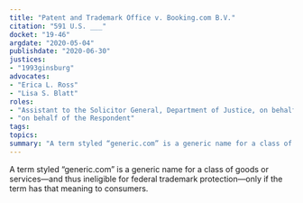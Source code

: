 ```yaml
---
title: "Patent and Trademark Office v. Booking.com B.V."
citation: "591 U.S. ___"
docket: "19-46"
argdate: "2020-05-04"
publishdate: "2020-06-30"
justices:
- "1993ginsburg"
advocates:
- "Erica L. Ross"
- "Lisa S. Blatt"
roles:
- "Assistant to the Solicitor General, Department of Justice, on behalf of the Petitioners"
- "on behalf of the Respondent"
tags:
topics:
summary: "A term styled “generic.com” is a generic name for a class of goods or services—and thus ineligible for federal trademark protection—only if the term has that meaning to consumers."
---
```

A term styled “generic.com” is a generic name for a class of goods or services—and thus ineligible for federal trademark protection—only if the term has that meaning to consumers.